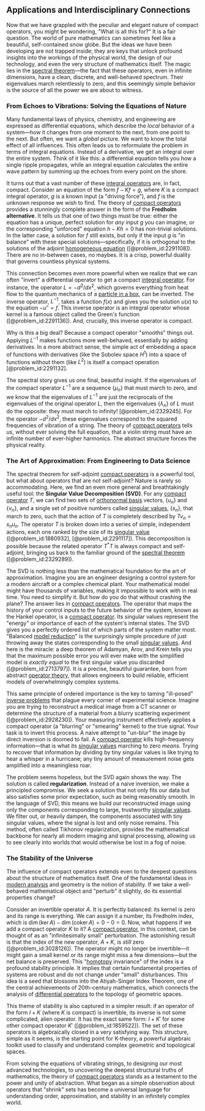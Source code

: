 ## Applications and Interdisciplinary Connections

Now that we have grappled with the peculiar and elegant nature of compact operators, you might be wondering, "What is all this for?" It is a fair question. The world of pure mathematics can sometimes feel like a beautiful, self-contained snow globe. But the ideas we have been developing are not trapped inside; they are keys that unlock profound insights into the workings of the physical world, the design of our technology, and even the very structure of mathematics itself. The magic lies in the [spectral theorem](@article_id:136126)—the fact that these operators, even in infinite dimensions, have a clean, discrete, and well-behaved spectrum. Their eigenvalues march relentlessly to zero, and this seemingly simple behavior is the source of all the power we are about to witness.

### From Echoes to Vibrations: Solving the Equations of Nature

Many fundamental laws of physics, chemistry, and engineering are expressed as differential equations, which describe the *local* behavior of a system—how it changes from one moment to the next, from one point to the next. But often, we want a *global* picture. We want to know the total effect of all influences. This often leads us to reformulate the problem in terms of integral equations. Instead of a derivative, we get an integral over the entire system. Think of it like this: a differential equation tells you how a single ripple propagates, while an integral equation calculates the entire wave pattern by summing up the echoes from every point on the shore.

It turns out that a vast number of these [integral operators](@article_id:187196) are, in fact, compact. Consider an equation of the form $f - K f = g$, where $K$ is a compact integral operator, $g$ is a known input (a "driving force"), and $f$ is the unknown response we wish to find. The theory of [compact operators](@article_id:138695) provides a stunningly complete answer in the form of the **Fredholm alternative**. It tells us that one of two things must be true: either the equation has a unique, perfect solution for *any* input $g$ you can imagine, or the corresponding "unforced" equation $h - Kh = 0$ has non-trivial solutions. In the latter case, a solution for $f$ still exists, but only if the input $g$ is "in balance" with these special solutions—specifically, if it is orthogonal to the solutions of the adjoint [homogeneous equation](@article_id:170941) ([@problem_id:2291108]). There are no in-between cases, no maybes. It is a crisp, powerful duality that governs countless physical systems.

This connection becomes even more powerful when we realize that we can often "invert" a differential operator to get a compact [integral operator](@article_id:147018). For instance, the operator $L = -d^2/dx^2$, which governs everything from heat flow to the quantum mechanics of a [particle in a box](@article_id:140446), can be inverted. The inverse operator, $L^{-1}$, takes a function $f(x)$ and gives you the solution $u(x)$ to the equation $-u'' = f$. This inverse operator is an integral operator whose kernel is a famous object called the Green's function ([@problem_id:2291136]). And, crucially, this inverse operator is compact.

Why is this a big deal? Because a compact operator "smooths" things out. Applying $L^{-1}$ makes functions more well-behaved, essentially by adding derivatives. In a more abstract sense, the simple act of embedding a space of functions with derivatives (like the Sobolev space $H^1$) into a space of functions without them (like $L^2$) is itself a compact operation [@problem_id:2291132].

The spectral story gives us one final, beautiful insight. If the eigenvalues of the compact operator $L^{-1}$ are a sequence $\{\mu_n\}$ that must march to zero, and we know that the eigenvalues of $L^{-1}$ are just the reciprocals of the eigenvalues of the original operator $L$, then the eigenvalues $\{\lambda_n\}$ of $L$ must do the opposite: they must march to infinity! [@problem_id:2329245]. For the operator $-d^2/dx^2$, these eigenvalues correspond to the squared frequencies of vibration of a string. The theory of [compact operators](@article_id:138695) tells us, without ever solving the full equation, that a violin string must have an infinite number of ever-higher harmonics. The abstract structure forces the physical reality.

### The Art of Approximation: From Engineering to Data Science

The spectral theorem for self-adjoint [compact operators](@article_id:138695) is a powerful tool, but what about operators that are not self-adjoint? Nature is rarely so accommodating. Here, we find an even more general and breathtakingly useful tool: the **Singular Value Decomposition (SVD)**. For any [compact operator](@article_id:157730) $T$, we can find two sets of [orthonormal basis](@article_id:147285) vectors, $\{u_n\}$ and $\{v_n\}$, and a single set of positive numbers called [singular values](@article_id:152413), $\{s_n\}$, that march to zero, such that the action of $T$ is completely described by $T v_n = s_n u_n$. The operator $T$ is broken down into a series of simple, independent actions, each one ranked by the size of its [singular value](@article_id:171166) ([@problem_id:1880932], [@problem_id:2291117]). This decomposition is possible because the related operator $T^*T$ is always compact and self-adjoint, bringing us back to the familiar ground of the [spectral theorem](@article_id:136126) ([@problem_id:2329289]).

The SVD is nothing less than the mathematical foundation for the art of approximation. Imagine you are an engineer designing a control system for a modern aircraft or a complex chemical plant. Your mathematical model might have thousands of variables, making it impossible to work with in real time. You need to simplify it. But how do you do that without crashing the plane? The answer lies in [compact operators](@article_id:138695). The operator that maps the history of your control inputs to the future behavior of the system, known as the Hankel operator, is a [compact operator](@article_id:157730). Its singular values represent the "energy" or importance of each of the system's internal states. The SVD gives you a perfectly ordered list of which parts of the system matter most. "Balanced [model reduction](@article_id:170681)" is the surprisingly simple procedure of just throwing away the states corresponding to the small [singular values](@article_id:152413). And here is the miracle: a deep theorem of Adamyan, Arov, and Krein tells you that the maximum possible error you will ever make with the simplified model is *exactly equal* to the first singular value you discarded ([@problem_id:2713797]). It is a precise, beautiful guarantee, born from abstract [operator theory](@article_id:139496), that allows engineers to build reliable, efficient models of overwhelmingly complex systems.

This same principle of ordered importance is the key to taming "ill-posed" [inverse problems](@article_id:142635) that plague every corner of experimental science. Imagine you are trying to reconstruct a medical image from a CT scanner or determine the structure of a material from a blurry scattering experiment ([@problem_id:2928230]). Your measuring instrument effectively applies a compact operator (a "blurring" or "smearing" kernel) to the true signal. Your task is to invert this process. A naive attempt to "un-blur" the image by direct inversion is doomed to fail. A [compact operator](@article_id:157730) kills high-frequency information—that is what its [singular values](@article_id:152413) marching to zero *means*. Trying to recover that information by dividing by tiny singular values is like trying to hear a whisper in a hurricane; any tiny amount of measurement noise gets amplified into a meaningless roar.

The problem seems hopeless, but the SVD again shows the way. The solution is called **regularization**. Instead of a naive inversion, we make a principled compromise. We seek a solution that not only fits our data but also satisfies some prior expectation, such as being reasonably smooth. In the language of SVD, this means we build our reconstructed image using only the components corresponding to large, trustworthy [singular values](@article_id:152413). We filter out, or heavily dampen, the components associated with tiny singular values, where the signal is lost and only noise remains. This method, often called Tikhonov regularization, provides the mathematical backbone for nearly all modern imaging and signal processing, allowing us to see clearly into worlds that would otherwise be lost in a fog of noise.

### The Stability of the Universe

The influence of compact operators extends even to the deepest questions about the structure of mathematics itself. One of the fundamental ideas in [modern analysis](@article_id:145754) and geometry is the notion of stability. If we take a well-behaved mathematical object and "perturb" it slightly, do its essential properties change?

Consider an invertible operator $A$. It is perfectly balanced: its kernel is zero and its range is everything. We can assign it a number, its Fredholm index, which is $\dim(\ker A) - \dim(\operatorname{coker} A) = 0 - 0 = 0$. Now, what happens if we add a compact operator $K$ to it? A [compact operator](@article_id:157730), in this context, can be thought of as an "infinitesimally small" perturbation. The astonishing result is that the index of the new operator, $A+K$, is *still* zero ([@problem_id:3028126]). The operator might no longer be invertible—it might gain a small kernel or its range might miss a few dimensions—but the net balance is preserved. This "[homotopy](@article_id:138772) invariance" of the index is a profound stability principle. It implies that certain fundamental properties of systems are robust and do not change under "small" disturbances. This idea is a seed that blossoms into the Atiyah-Singer Index Theorem, one of the central achievements of 20th-century mathematics, which connects the analysis of [differential operators](@article_id:274543) to the topology of geometric spaces.

This theme of stability is also captured in a simpler result: if an operator of the form $I+K$ (where $K$ is compact) is invertible, its inverse is not some complicated, alien operator. It has the exact same form: $I+K'$ for some other compact operator $K'$ ([@problem_id:1859522]). The set of these operators is algebraically closed in a very satisfying way. This structure, simple as it seems, is the starting point for K-theory, a powerful algebraic toolkit used to classify and understand complex geometric and topological spaces.

From solving the equations of vibrating strings, to designing our most advanced technologies, to uncovering the deepest structural truths of mathematics, the theory of [compact operators](@article_id:138695) stands as a testament to the power and unity of abstraction. What began as a simple observation about operators that "shrink" sets has become a universal language for understanding order, approximation, and stability in an infinitely complex world.